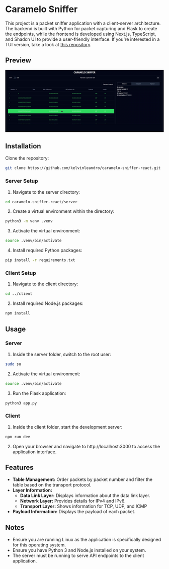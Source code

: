 # Caramelo Sniffer

This project is a packet sniffer application with a client-server architecture. The backend is built with Python for packet capturing and Flask to create the endpoints, while the frontend is developed using Next.js, TypeScript, and Shadcn UI to provide a user-friendly interface. If you're interested in a TUI version, take a look at [this repository](https://github.com/kelvinleandro/caramelo-sniffer).

## Preview
![preview](preview.png)

## Installation

Clone the repository:

```bash
git clone https://github.com/kelvinleandro/caramelo-sniffer-react.git
```

### Server Setup

1. Navigate to the server directory:

```bash
cd caramelo-sniffer-react/server
```

2. Create a virtual environment within the directory:

```bash
python3 -m venv .venv
```

3. Activate the virtual environment:

```bash
source .venv/bin/activate
```

4. Install required Python packages:

```bash
pip install -r requirements.txt
```

### Client Setup

1. Navigate to the client directory:

```bash
cd ../client
```

2. Install required Node.js packages:

```bash
npm install
```

## Usage

### Server

1. Inside the server folder, switch to the root user:

```bash
sudo su
```

2. Activate the virtual environment:

```bash
source .venv/bin/activate
```

3. Run the Flask application:

```bash
python3 app.py
```

### Client

1. Inside the client folder, start the development server:

```bash
npm run dev
```

2. Open your browser and navigate to http://localhost:3000 to access the application interface.

## Features

- **Table Management:** Order packets by packet number and filter the table based on the transport protocol.
- **Layer Information:**
  - **Data Link Layer:** Displays information about the data link layer.
  - **Network Layer:** Provides details for IPv4 and IPv6.
  - **Transport Layer:** Shows information for TCP, UDP, and ICMP
- **Payload Information:** Displays the payload of each packet.

## Notes

- Ensure you are running Linux as the application is specifically designed for this operating system.
- Ensure you have Python 3 and Node.js installed on your system.
- The server must be running to serve API endpoints to the client application.